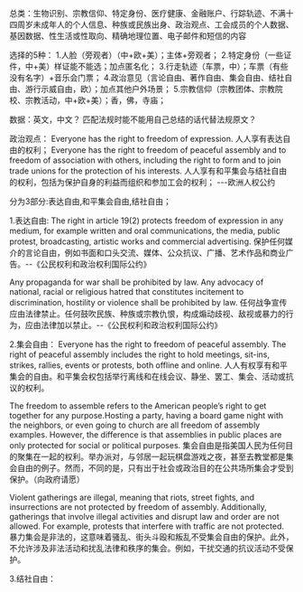 总类：生物识别、宗教信仰、特定身份、医疗健康、金融账户、行踪轨迹、不满十四周岁未成年人的个人信息、种族或民族出身、政治观点、工会成员的个人数据、基因数据、性生活或性取向、精确地理位置、电子邮件和短信的内容

选择的5种：
1.人脸（旁观者）（中+欧+美）；主体+旁观者；
2.特定身份（一些证件，中+美）样证能不能选；加点匿名化；
3.行走轨迹（车票，中）；车票（有些没有名字）+音乐会门票；
4.政治意见（言论自由、著作自由、集会自由、结社自由、游行示威自由，欧）；加点其他户外场景；
5.宗教信仰（宗教团体、宗教院校、宗教活动，中+欧+美）；香，佛，寺庙；

数据：英文，中文？
匹配法规时能不能用自己总结的话代替法规原文？


政治观点：
Everyone has the right to freedom of expression.
人人享有表达自由的权利；
Everyone has the right to freedom of peaceful assembly and to freedom of association with others, including the right to form and to join trade unions for the protection of his interests.
人人享有和平集会与结社自由的权利，包括为保护自身的利益而组织和参加工会的权利；
---欧洲人权公约

分为3部分:表达自由,和平集会自由,结社自由；

1.表达自由:
The right in article 19(2) protects freedom of expression in any medium, for example written and oral communications, the media, public protest, broadcasting, artistic works and commercial advertising. 
保护任何媒介的言论自由，例如书面和口头交流、媒体、公众抗议、广播、艺术作品和商业广告。--《公民权利和政治权利国际公约》

Any propaganda for war shall be prohibited by law.
Any advocacy of national, racial or religious hatred that constitutes incitement to discrimination, hostility or violence shall be prohibited by law.
任何战争宣传应由法律禁止。任何鼓吹民族、种族或宗教仇恨，构成煽动歧视、敌视或暴力的行为，应由法律加以禁止。--《公民权利和政治权利国际公约》

2.集会自由：
Everyone has the right to freedom of peaceful assembly. The right of peaceful assembly includes the right to hold meetings, sit-ins, strikes, rallies, events or protests, both offline and online.
人人有权享有和平集会的自由。和平集会权包括举行离线和在线会议、静坐、罢工、集会、活动或抗议的权利。

The freedom to assemble refers to the American people’s right to get together for any purpose.Hosting a party, having a board game night with the neighbors, or even going to church are all freedom of assembly examples. 
However, the difference is that assemblies in public places are only protected for social or political purposes.
集会自由是指美国人民为任何目的聚集在一起的权利。举办派对，与邻居一起玩棋盘游戏之夜，甚至去教堂都是集会自由的例子。然而，不同的是，只有出于社会或政治目的在公共场所集会才受到保护。（向政府请愿）

Violent gatherings are illegal, meaning that riots, street fights, and insurrections are not protected by freedom of assembly. Additionally, gatherings that involve illegal activities and disrupt law and order are not allowed. For example, protests that interfere with traffic are not protected.
暴力集会是非法的，这意味着骚乱、街头斗殴和叛乱不受集会自由的保护。此外，不允许涉及非法活动和扰乱法律和秩序的集会。例如，干扰交通的抗议活动不受保护。

3.结社自由：













